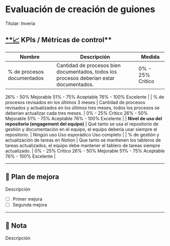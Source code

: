 # Evaluación de creación de guiones

Titular: Inveria

## [**📈](https://emojiterra.com/es/grafico-tendencia-ascendente/) KPIs / Métricas de control**

| Nombre | Descripción  | Medida |
| --- | --- | --- |
| % de procesos documentados | Cantidad de procesos bien documentados, todos los procesos deberían estar documentados. | 0% - 25%        Critico
26% - 50%      Mejorable
51% - 75%       Aceptable
76% - 100%     Excelente |
| % de procesos revisados en los últimos 3 meses | Cantidad de procesos revisados y actualizados en los últimos tres meses, todos los procesos se deberían actualizar cada tres meses. | 0% - 25%        Critico
26% - 50%      Mejorable
51% - 75%       Aceptable
76% - 100%     Excelente |
| **Nivel de uso del repositorio (engagement del equipo)** | Qué tanto se usa el repositorio de gestión y documentación en el equipo, el equipo debería usar siempre el repositorio. | Ningún uso
Uso esporádico
Uso completo  |
| % de gestión y actualización de tareas en Notion | Que tanto se mantienen los tableros de tareas actualizados, el equipo debe mantener el tablero de tareas siempre actualizado. | 0% - 25%        Critico
26% - 50%      Mejorable
51% - 75%       Aceptable
76% - 100%     Excelente |

---

## 📝 **Plan de mejora**

Descripción

- [ ]  Primer mejora
- [ ]  Segunda mejora

---

## 📌 Nota

Descripción
